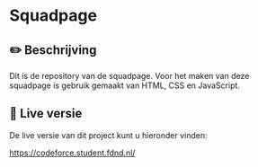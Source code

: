 # Squadpage

## :pencil2: Beschrijving

Dit is de repository van de squadpage. Voor het maken van deze squadpage is gebruik gemaakt van HTML, CSS en JavaScript.

## 🔴 Live versie

De live versie van dit project kunt u hieronder vinden:

https://codeforce.student.fdnd.nl/
